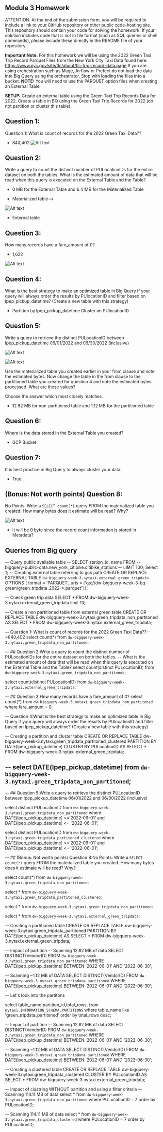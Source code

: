 ## Module 3 Homework

ATTENTION: At the end of the submission form, you will be required to include a link to your GitHub repository or other public code-hosting site. This repository should contain your code for solving the homework. If your solution includes code that is not in file format (such as SQL queries or shell commands), please include these directly in the README file of your repository.

**Important Note:** For this homework we will be using the 2022 Green Taxi Trip Record Parquet Files from the New York
City Taxi Data found here:  https://www.nyc.gov/site/tlc/about/tlc-trip-record-data.page 
If you are using orchestration such as Mage, Airflow or Prefect do not load the data into Big Query using the orchestrator. 
Stop with loading the files into a bucket. 
**NOTE:** You will need to use the PARQUET option files when creating an External Table

**SETUP:**
Create an external table using the Green Taxi Trip Records Data for 2022. 
Create a table in BQ using the Green Taxi Trip Records for 2022 (do not partition or cluster this table). 

## Question 1:
Question 1: What is count of records for the 2022 Green Taxi Data??

- 840,402
![Alt text](image.png)

## Question 2:
Write a query to count the distinct number of PULocationIDs for the entire dataset on both the tables. 
What is the estimated amount of data that will be read when this query is executed on the External Table and the Table?

- 0 MB for the External Table and 6.41MB for the Materialized Table
* Materialized table-->

![Alt text](image-1.png)

* External table




## Question 3:
How many records have a fare_amount of 0?

- 1,622

![Alt text](image-2.png)


## Question 4:
What is the best strategy to make an optimized table in Big Query if your query will always order the results by PUlocationID and filter based on lpep_pickup_datetime? (Create a new table with this strategy)
- Partition by lpep_pickup_datetime  Cluster on PUlocationID

## Question 5:
Write a query to retrieve the distinct PULocationID between lpep_pickup_datetime
06/01/2022 and 06/30/2022 (inclusive)

![Alt text](image-3.png)

![Alt text](image-4.png)

Use the materialized table you created earlier in your from clause and note the estimated bytes. Now change the table in the from clause to the partitioned table you created for question 4 and note the estimated bytes processed. What are these values? 

Choose the answer which most closely matches. 

- 12.82 MB for non-partitioned table and 1.12 MB for the partitioned table


## Question 6: 
Where is the data stored in the External Table you created?

- GCP Bucket


## Question 7:
It is best practice in Big Query to always cluster your data:
- True



## (Bonus: Not worth points) Question 8:
No Points: Write a `SELECT count(*)` query FROM the materialized table you created. How many bytes does it estimate will be read? Why?

![Alt text](image-5.png)

* It will be 0 byte since the record count information is stored in Metadata?



## Queries from Big query

-- Query public available table
-- SELECT station_id, name FROM
--     bigquery-public-data.new_york_citibike.citibike_stations
-- LIMIT 100;
Select 1;
-- Creating external table referring to gcs path
CREATE OR REPLACE EXTERNAL TABLE `dw-bigquery-week-3.nytaxi.external_green_tripdata`
OPTIONS (
  format = 'PARQUET',
  uris = ['gs://dw-bigquery-week-3-bq-green/green_tripdata_2022-*.parquet']
);

-- Check green trip data
SELECT * FROM dw-bigquery-week-3.nytaxi.external_green_tripdata limit 10;

-- Create a non partitioned table from external green table
CREATE OR REPLACE TABLE dw-bigquery-week-3.nytaxi.green_tripdata_non_partitoned AS
SELECT * FROM dw-bigquery-week-3.nytaxi.external_green_tripdata;

-- Question 1: What is count of records for the 2022 Green Taxi Data??-->840,402
select count(*) from `dw-bigquery-week-3.nytaxi.green_tripdata_non_partitoned`;

-- ## Question 2:Write a query to count the distinct number of PULocationIDs for the entire dataset on both the tables.
-- What is the estimated amount of data that will be read when this query is executed on the External Table and the Table?
select count(distinct PULocationID) from `dw-bigquery-week-3.nytaxi.green_tripdata_non_partitoned`;

select count(distinct PULocationID) from `dw-bigquery-week-3.nytaxi.external_green_tripdata`;

-- ## Question 3:How many records have a fare_amount of 0?
select count(*) from `dw-bigquery-week-3.nytaxi.green_tripdata_non_partitoned` where fare_amount = 0;

-- Question 4:What is the best strategy to make an optimized table in Big Query if your query will always order the results by PUlocationID and filter based on lpep_pickup_datetime? (Create a new table with this strategy)

-- Creating a partition and cluster table
CREATE OR REPLACE TABLE dw-bigquery-week-3.nytaxi.green_tripdata_partitoned_clustered
PARTITION BY DATE(lpep_pickup_datetime)
CLUSTER BY PULocationID AS
SELECT * FROM dw-bigquery-week-3.nytaxi.external_green_tripdata;

--
select DATE(lpep_pickup_datetime)
from `dw-bigquery-week-3.nytaxi.green_tripdata_non_partitoned`;
--

-- ## Question 5:Write a query to retrieve the distinct PULocationID between lpep_pickup_datetime 06/01/2022 and 06/30/2022 (inclusive)

select distinct PULocationID from `dw-bigquery-week-3.nytaxi.green_tripdata_non_partitoned` where DATE(lpep_pickup_datetime) >='2022-06-01' and DATE(lpep_pickup_datetime) <= '2022-06-01';

select distinct PULocationID from `dw-bigquery-week-3.nytaxi.green_tripdata_partitoned_clustered` where DATE(lpep_pickup_datetime) >='2022-06-01' and DATE(lpep_pickup_datetime) <= '2022-06-01';

-- ## (Bonus: Not worth points) Question 8:No Points: Write a `SELECT count(*)` query FROM the materialized table you created. How many bytes does it estimate will be read? Why?

select count(*) from `dw-bigquery-week-3.nytaxi.green_tripdata_non_partitoned`;

select * from `dw-bigquery-week-3.nytaxi.green_tripdata_partitoned_clustered`;

select * from `dw-bigquery-week-3.nytaxi.green_tripdata_non_partitoned`;

select * from `dw-bigquery-week-3.nytaxi.external_green_tripdata`;

-- Creating a partitioned table
CREATE OR REPLACE TABLE dw-bigquery-week-3.nytaxi.green_tripdata_partitoned
PARTITION BY DATE(lpep_pickup_datetime) AS
SELECT * FROM dw-bigquery-week-3.nytaxi.external_green_tripdata;

-- Impact of partition
-- Scanning 12.82 MB of data
SELECT DISTINCT(VendorID)
FROM `dw-bigquery-week-3.nytaxi.green_tripdata_non_partitoned`
WHERE DATE(lpep_pickup_datetime) BETWEEN '2022-06-01' AND '2022-06-30';

-- Scanning ~1.12 MB of DATA
SELECT DISTINCT(VendorID)
FROM `dw-bigquery-week-3.nytaxi.green_tripdata_partitoned`
WHERE DATE(lpep_pickup_datetime) BETWEEN '2022-06-01' AND '2022-06-30';

-- Let's look into the partitons

select table_name,partition_id,total_rows, from `nytaxi.INFORMATION_SCHEMA.PARTITIONS`
where table_name like 'green_tripdata_partitoned'
order by total_rows desc;

-- Impact of partition
-- Scanning 12.82 MB of data
SELECT DISTINCT(VendorID)
FROM `dw-bigquery-week-3.nytaxi.green_tripdata_non_partitoned`
WHERE DATE(lpep_pickup_datetime) BETWEEN '2022-06-01' AND '2022-06-30';

-- Scanning ~1.12 MB of DATA
SELECT DISTINCT(VendorID)
FROM `dw-bigquery-week-3.nytaxi.green_tripdata_partitoned`
WHERE DATE(lpep_pickup_datetime) BETWEEN '2022-06-01' AND '2022-06-30';

-- Creating a clustered table
CREATE OR REPLACE TABLE dw-bigquery-week-3.nytaxi.green_tripdata_clustered
CLUSTER BY PULocationID AS
SELECT * FROM dw-bigquery-week-3.nytaxi.external_green_tripdata;


-- Impact of clustring WITHOUT partition and using a filter criteria
-- Scanning 114.11 MB of data
select *
from `dw-bigquery-week-3.nytaxi.green_tripdata_non_partitoned` 
where PULocationID = 7
order by PULocationID;

-- Scanning 114.11 MB of data
select *
from `dw-bigquery-week-3.nytaxi.green_tripdata_clustered`
where PULocationID = 7
order by PULocationID;



